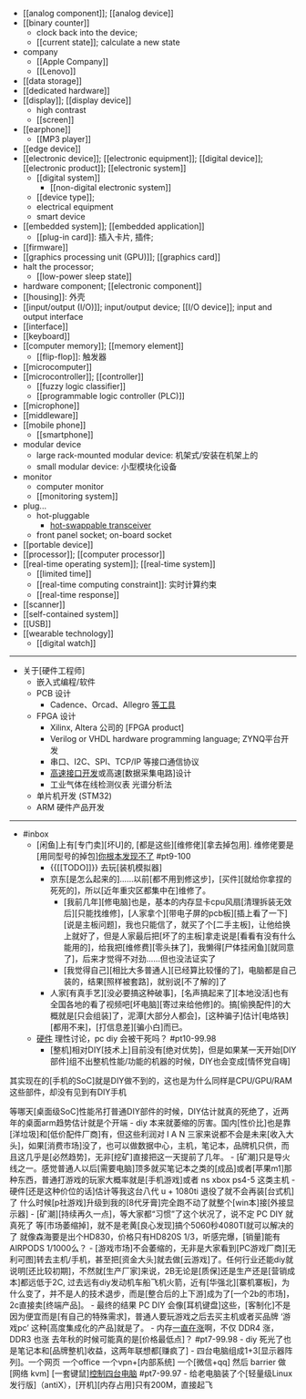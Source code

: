 - [[analog component]]; [[analog device]]
- [[binary counter]]
    - clock back into the device;
    - [[current state]]; calculate a new state
- company
    - [[Apple Company]]
    - [[Lenovo]]
- [[data storage]]
- [[dedicated hardware]]
- [[display]]; [[display device]]
    - high contrast
    - [[screen]]
- [[earphone]]
    - [[MP3 player]]
- [[edge device]]
- [[electronic device]]; [[electronic equipment]]; [[digital device]]; [[electronic product]]; [[electronic system]]
    - [[digital system]]
        - [[non-digital electronic system]]
    - [[device type]];
    - electrical equipment
    - smart device
- [[embedded system]]; [[embedded application]]
    - [[plug-in card]]: 插入卡片, 插件;
- [[firmware]]
- [[graphics processing unit (GPU)]]; [[graphics card]]
- halt the processor;
    - [[low-power sleep state]]
- hardware component; [[electronic component]]
- [[housing]]: 外壳
- [[input/output (I/O)]]; input/output device; [[I/O device]]; input and output interface
- [[interface]]
- [[keyboard]]
- [[computer memory]]; [[memory element]]
    - [[flip-flop]]: 触发器
- [[microcomputer]]
- [[microcontroller]]; [[controller]]
    - [[fuzzy logic classifier]]
    - [[programmable logic controller (PLC)]]
- [[microphone]]
- [[middleware]]
- [[mobile phone]]
    - [[smartphone]]
- modular device
    - large rack-mounted modular device: 机架式/安装在机架上的
    - small modular device: 小型模块化设备
- monitor
    - computer monitor
    - [[monitoring system]]
- plug...
    - hot-pluggable
        - [hot-swappable transceiver](https://workflowy.com/#/500a4039bcb1)
    - front panel socket; on-board socket
- [[portable device]]
- [[processor]]; [[computer processor]]
- [[real-time operating system]]; [[real-time system]]
    - [[limited time]]
    - [[real-time computing constraint]]: 实时计算约束
    - [[real-time response]]
- [[scanner]]
- [[self-contained system]]
- [[USB]]
- [[wearable technology]]
    - [[digital watch]]
- ---
- 关于[硬件工程师]
    - 嵌入式编程/软件 
    - PCB 设计 
        - Cadence、Orcad、Allegro [等工具](https://www.zhipin.com/job_detail/e7048a9befc186e733x82ty1F1I~.html)
    - FPGA 设计 
        - Xilinx, Altera 公司的 [FPGA product]
        - Verilog or VHDL hardware programming language; ZYNQ平台开发
        - 串口、I2C、SPI、TCP/IP 等接口通信协议
        - [高速接口开发](https://www.zhipin.com/job_detail/8aeb5e5746a2af733nF_0tu5EFM~.html)或高速[数据采集电路]设计
        - 工业气体在线检测仪表 光谱分析法
    - 单片机开发 (STM32) 
    - ARM 硬件产品开发
- ---
- #inbox
    - [闲鱼]上有[专门卖][坏U]的, [都是这些][维修佬][拿去掉包用]. 维修佬要是[用同型号的掉包][你根本发现不了](https://bbs.saraba1st.com/2b/thread-2029154-2-1.html) #pt9-100
        - {{[[TODO]]}} 去玩[装机模拟器]
        - 京东[是怎么起来的]……以前[都不用到修这步]，[买件][就给你拿捏的死死的]，所以[近年重灾区都集中在]维修了。
            - [我前几年][修电脑]也是，基本的内存显卡cpu风扇[清理拆装无效后][只能找维修]，[人家拿个][带电子屏的pcb板][插上看了一下][说是主板问题]，我也只能信了，就买了个[二手主板]，让他给换上就好了，但是人家最后把[坏了的主板]拿走说是[看看有没有什么能用的]，给我把[维修费][零头抹了]，我懒得[尸体挂闲鱼][就同意了]，后来才觉得不对劲……但也没法证实了
            - [我觉得自己][相比大多普通人][已经算比较懂的了]，电脑都是自己装的，结果[照样被套路]，就别说[不了解的]了
        - 人家[有真手艺][没必要搞这种破事]，[名声搞起来了][本地没活]也有全国各地的看了视频吧[坏电脑][寄过来给他修]的。搞[偷换配件]的大概就是[只会组装]了，泥潭[大部分人都会]，[这种骗子]估计[电烙铁][都用不来]，[打信息差][骗小白]而已。
    - [硬件](https://bbs.saraba1st.com/2b/thread-1999436-2-1.html) 理性讨论，pc diy 会被干死吗？ #pt10-99.98
        - [整机]相对DIY[技术上]目前没有[绝对优势]，但是如果某一天开始[DIY部件]组不出整机性能/功能的机器的时候，DIY也会变成[情怀党自嗨]

其实现在的[手机的SoC]就是DIY做不到的，这也是为什么同样是CPU/GPU/RAM这些部件，却没有见到有DIY手机

等哪天[桌面级SoC]性能吊打普通DIY部件的时候，DIY估计就真的死绝了，近两年的桌面arm趋势估计就是个开端
        - diy 本来就萎缩的厉害。国内[性价比]也是靠[洋垃圾]和[低价配件厂商]有，但这些利润对 I A N 三家来说都不会是未来[收入大头]，如果[消费市场]没了，也可以做数据中心，主机，笔记本，品牌机只供，而且这几乎是[必然趋势]，无非[挖矿]直接把这一天提前了几年。
            - [矿潮]只是导火线之一。感觉普通人以后[需要电脑]顶多就买笔记本之类的[成品]或者[苹果m1]那种东西，普通打游戏的玩家大概率就是[手机游戏]或者 ns xbox ps4-5 这类主机
        - 硬件[还是这种价位的话]估计等我这台八代 u + 1080ti 退役了就不会再装[台式机]了
什么时候[p社游戏]升级到我的[8代牙膏]完全跑不动了就整个[win本]接[外接显示器]
        - [矿潮][持续再久一点]，等大家都“习惯”了这个状况了，说不定 PC DIY 就真死了
等[市场萎缩掉]，就不是老黄[良心发现]搞个5060秒4080TI就可以解决的了
就像森海要是出个HD830，价格只有HD820S 1/3，听感完爆，[销量]能有AIRPODS 1/1000么？
            - [游戏市场]不会萎缩的，无非是大家看到[PC游戏厂商][无利可图]转去主机/手机，甚至把[资金大头]就去做[云游戏]了。任何行业还能diy就说明[还比较初期]，不然就[生产厂家]来说，2B无论是[质保]还是生产还是[营销成本]都远低于2C, 过去远有diy发动机车船飞机火箭，近有[华强北][寨机寨板]，为什么变了，并不是人的技术退步，而是[整合后的上下游]成为了[一个2b的市场]，2c直接卖[终端产品]。
                - 最终的结果 PC DIY 会像[耳机键盘]这些，[客制化]不是因为便宜而是[有自己的特殊需求]，普通人要玩游戏之后去买主机或者买品牌 ‘游戏pc’ 这种[高度集成化的产品]就是了。
    - 内存[一直在涨](https://bbs.saraba1st.com/2b/thread-1999261-1-2.html)啊，不仅 DDR4 涨，DDR3 也涨
去年秋的时候可能真的是[价格最低点]？ #pt7-99.98
        - diy 死光了也是笔记本和[品牌整机]收益，这两年联想都[赚疯了]
    - 四台电脑组成1+3[显示器阵列]。一个网页 一个office 一个vpn+[内部系统]  一个[微信+qq]
然后 barrier 做[网络 kvm] [一套键鼠][控制四台电脑](https://bbs.saraba1st.com/2b/thread-1997478-3-1.html) #pt7-99.97
        - 给老电脑装了个[轻量级Linux发行版]（antiX），[开机][内存占用]只有200M，直接起飞
